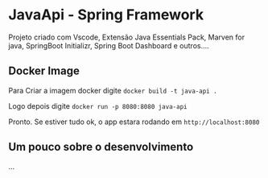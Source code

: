 # JavaApi - Spring Framework

Projeto criado com Vscode, Extensão Java Essentials Pack, Marven for java, SpringBoot Initializr, Spring Boot Dashboard e outros....

## Docker Image

Para Criar a imagem docker digite `docker build -t java-api . `

Logo depois digite ` docker run -p 8080:8080 java-api `

Pronto. Se estiver tudo ok, o app estara rodando em ` http://localhost:8080 `

## Um pouco sobre o desenvolvimento

...

